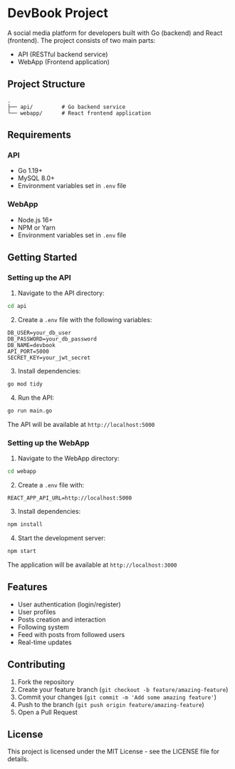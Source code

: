 # DevBook Project

A social media platform for developers built with Go (backend) and React (frontend). The project consists of two main parts:
- API (RESTful backend service)
- WebApp (Frontend application)

## Project Structure
```
.
├── api/         # Go backend service
└── webapp/      # React frontend application
```

## Requirements

### API
- Go 1.19+
- MySQL 8.0+
- Environment variables set in `.env` file

### WebApp
- Node.js 16+
- NPM or Yarn
- Environment variables set in `.env` file

## Getting Started

### Setting up the API

1. Navigate to the API directory:
```bash
cd api
```

2. Create a `.env` file with the following variables:
```env
DB_USER=your_db_user
DB_PASSWORD=your_db_password
DB_NAME=devbook
API_PORT=5000
SECRET_KEY=your_jwt_secret
```

3. Install dependencies:
```bash
go mod tidy
```

4. Run the API:
```bash
go run main.go
```

The API will be available at `http://localhost:5000`

### Setting up the WebApp

1. Navigate to the WebApp directory:
```bash
cd webapp
```

2. Create a `.env` file with:
```env
REACT_APP_API_URL=http://localhost:5000
```

3. Install dependencies:
```bash
npm install
```

4. Start the development server:
```bash
npm start
```

The application will be available at `http://localhost:3000`

## Features

- User authentication (login/register)
- User profiles
- Posts creation and interaction
- Following system
- Feed with posts from followed users
- Real-time updates

## Contributing

1. Fork the repository
2. Create your feature branch (`git checkout -b feature/amazing-feature`)
3. Commit your changes (`git commit -m 'Add some amazing feature'`)
4. Push to the branch (`git push origin feature/amazing-feature`)
5. Open a Pull Request

## License

This project is licensed under the MIT License - see the LICENSE file for details.